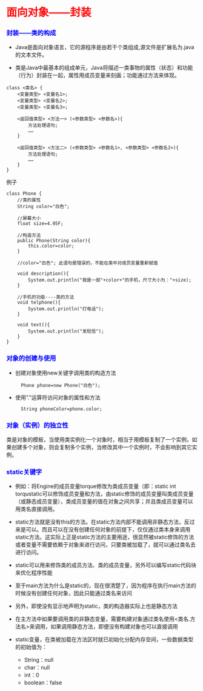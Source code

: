 # <font color=red>面向对象——封装</font>

### <font color=blue>封装——类的构成</font>

- Java是面向对象语言，它的源程序是由若干个类组成,源文件是扩展名为.java的文本文件。

- 类是Java中最基本的组成单元，Java将描述一类事物的属性（状态）和功能（行为）封装在一起，属性用成员变量来刻画；功能通过方法来体现。

```
class <类名> {
	<变量类型> <变量名1>;
	<变量类型> <变量名2>;
	<变量类型> <变量名3>;

	<返回值类型> <方法一> (<参数类型> <参数名>){
		方法处理语句;
		……
	}

	<返回值类型> <方法二> (<参数类型> <参数名1>, <参数类型> <参数名2>){
		方法处理语句;
		……
	}
}
```

例子

```
class Phone {
	//类的属性
	String color="白色";

	//屏幕大小
	float size=4.95F;
    
    //构造方法
    public Phone(String color){
    	this.color=color;
    }

	//color="白色"; 此语句是错误的，不能在类中对成员变量重新赋值

	void description(){
		System.out.println("我是一部"+color+"的手机，尺寸大小为："+size);
	}

	//手机的功能----类的方法
	void telphone(){
		System.out.println("打电话");
	}

	void text(){
		System.out.println("发短信");
	}
}
```

### <font color=blue>对象的创建与使用</font>

- 创建对象使用new关键字调用类的构造方法

		Phone phone=new Phone("白色");

- 使用”.”运算符访问对象的属性和方法

		String phoneColor=phone.color;
        

### <font color=blue>对象（实例）的独立性</font>

类是对象的模板，当使用类实例化一个对象时，相当于用模板复制了一个实例，如果创建多个对象，则会复制多个实例，当修改其中一个实例时，不会影响到其它实例。


### <font color=blue>static关键字</font>

- 例如：将Engine的成员变量torque修改为类成员变量（即：static int torqustatic可以修饰成员变量和方法，由static修饰的成员变量叫类成员变量（或静态成员变量），类成员变量的值在对象之间共享；并且类成员变量可以用类名直接调用。

- static方法就是没有this的方法。在static方法内部不能调用非静态方法，反过来是可以。而且可以在没有创建任何对象的前提下，仅仅通过类本身来调用static方法。这实际上正是static方法的主要用途，很显然被static修饰的方法或者变量不需要依赖于对象来进行访问，只要类被加载了，就可以通过类名去进行访问。

- static可以用来修饰类的成员方法、类的成员变量，另外可以编写static代码块来优化程序性能


- 至于main方法为什么是static的，现在很清楚了，因为程序在执行main方法的时候没有创建任何对象，因此只能通过类名来访问

- 另外，即使没有显示地声明为static，类的构造器实际上也是静态方法


- 在主方法中如果要调用类的非静态变量，需要构建对象通过类名使用<类名.方法名>来调用，如果调用静态方法，即便没有构建对象也可以直接调用

- static变量，在类被加载在方法区时就已初始化分配内存空间，一些数据类型的初始值为：
	- String：null
	- char：null
	- int：0
	- boolean：false